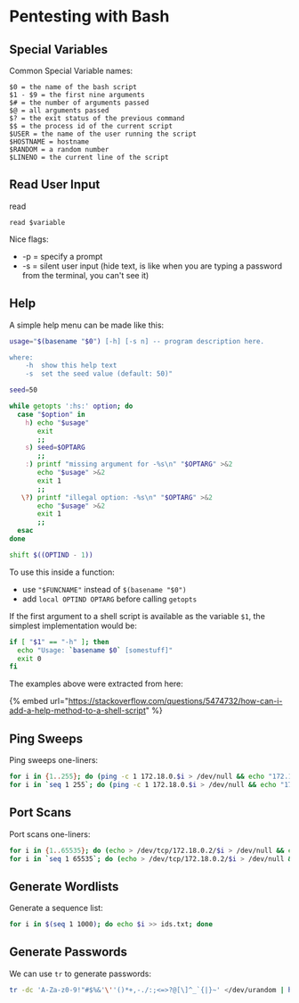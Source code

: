 # Pentesting with Bash

## Special Variables

Common Special Variable names:

```text
$0 = the name of the bash script
$1 - $9 = the first nine arguments
$# = the number of arguments passed 
$@ = all arguments passed
$? = the exit status of the previous command
$$ = the process id of the current script
$USER = the name of the user running the script
$HOSTNAME = hostname
$RANDOM = a random number
$LINENO = the current line of the script
```

## Read User Input

read

```text
read $variable
```

Nice flags:

* -p = specify a prompt
* -s = silent user input \(hide text, is like when you are typing a password from the terminal, you can't see it\)

## Help 

A simple help menu can be made like this:

```bash
usage="$(basename "$0") [-h] [-s n] -- program description here.

where:
    -h  show this help text
    -s  set the seed value (default: 50)"

seed=50

while getopts ':hs:' option; do
  case "$option" in
    h) echo "$usage"
       exit
       ;;
    s) seed=$OPTARG
       ;;
    :) printf "missing argument for -%s\n" "$OPTARG" >&2
       echo "$usage" >&2
       exit 1
       ;;
   \?) printf "illegal option: -%s\n" "$OPTARG" >&2
       echo "$usage" >&2
       exit 1
       ;;
  esac
done

shift $((OPTIND - 1))
```

To use this inside a function:

* use `"$FUNCNAME"` instead of `$(basename "$0")`
* add `local OPTIND OPTARG` before calling `getopts`

If the first argument to a shell script is available as the variable `$1`, the simplest implementation would be:

```bash
if [ "$1" == "-h" ]; then
  echo "Usage: `basename $0` [somestuff]"
  exit 0
fi
```

The examples above were extracted from here:

{% embed url="https://stackoverflow.com/questions/5474732/how-can-i-add-a-help-method-to-a-shell-script" %}

## Ping Sweeps 

Ping sweeps one-liners:

```bash
for i in {1..255}; do (ping -c 1 172.18.0.$i > /dev/null && echo "172.18.0.$i is up" &); done
for i in `seq 1 255`; do (ping -c 1 172.18.0.$i > /dev/null && echo "172.18.0.$i is up" &); done
```

## Port Scans

Port scans one-liners:

```bash
for i in {1..65535}; do (echo > /dev/tcp/172.18.0.2/$i > /dev/null && echo "the port $i is open" &); done 2>/dev/null
for i in `seq 1 65535`; do (echo > /dev/tcp/172.18.0.2/$i > /dev/null && echo "the port $i is open" &); done 2>/dev/null
```

## Generate Wordlists

Generate a sequence list:

```bash
for i in $(seq 1 1000); do echo $i >> ids.txt; done
```

## Generate Passwords

We can use `tr` to generate passwords:

```bash
tr -dc 'A-Za-z0-9!"#$%&'\''()*+,-./:;<=>?@[\]^_`{|}~' </dev/urandom | head -c 50  ; echo
```


